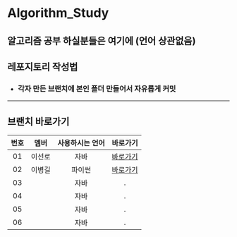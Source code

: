 # Algorithm_Study
## 알고리즘 공부 하실분들은 여기에 (언어 상관없음)

## 레포지토리 작성법
- <h3>각자 만든 브랜치에 본인 폴더 만들어서 자유롭게 커밋</h3>

---

## 브랜치 바로가기

| 번호 |  멤버  |  사용하시는 언어  |     바로가기      | 
| :--: | :--------: | :-----------------: | :---------------: |
|  01  | 이선로 |      자바      | [바로가기][sunro] |
|  02  | 이병길 |     파이썬      | [바로가기][LeeBG] |
|  03  |  |      자바      | . |
|  04  |  |      자바      | . |
|  05  |  |      자바      | . |
|  06  |  |      자바      | . |




[sunro]: https://github.com/Employment-Study/Algorithm_Study/tree/Sunro_Algo
[LeeBG]: https://github.com/Employment-Study/Algorithm_Study/tree/LeeBG
